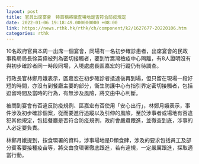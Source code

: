 ```yaml
---
layout: post
title: 官員出席宴會　特首稱將徹查場地是否符合防疫規定
date: 2022-01-06 19:18:49.000000000 +08:00
link: https://news.rthk.hk/rthk/ch/component/k2/1627677-20220106.htm
categories: rthk
---
```


10名政府官員本周一出席一個宴會，同場有一名初步確診患者，出席宴會的民政事務局局長徐英偉被列為密切接觸者，要到竹篙灣檢疫中心隔離，有8人證明沒有與初步確診者同一時段同場，入境處處長區嘉宏的行蹤仍有待調查。

行政長官林鄭月娥表示，區嘉宏在初步確診者抵達後再到場，但只留在現場一段好短的時間，亦沒有到餐廳主要的部分，衞生防護中心有指引界定密切接觸者，包括逗留時間及當時的行為，有無涉及風險，將交由中心判斷。

被問到宴會有否違反防疫規例、區嘉宏有否使用「安心出行」，林鄭月娥表示，事件涉及初步確診個案，從而要進行追蹤以及引伸的風險，至於涉事者或場地有否違犯其他規定，包括餐廳是否符合防疫規例，政府會嚴肅跟進，並徹查到底，涉事的人必定要負責。

林鄭月娥提到，按食環署的資料，涉事場地是D類食肆，涉及的要求包括員工及部分賓客要接種疫苗等，將交由食環署徹底跟進，若有違規，一定嚴厲跟進，採取適當行動。
